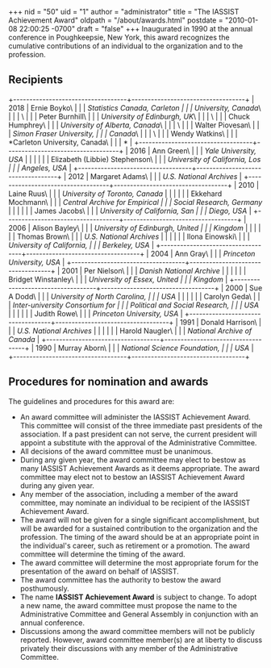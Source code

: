 +++
nid = "50"
uid = "1"
author = "administrator"
title = "The IASSIST Achievement Award"
oldpath = "/about/awards.html"
postdate = "2010-01-08 22:00:25 -0700"
draft = "false"
+++
Inaugurated in 1990 at the annual conference in Poughkeepsie, New York,
this award recognizes the cumulative contributions of an individual to
the organization and to the profession.

Recipients
----------

+-----------------------------------+-----------------------------------+
| 2018                              | Ernie Boyko\                      |
|                                   | *Statistics Canada, Carleton      |
|                                   | University, Canada*\              |
|                                   | \                                 |
|                                   | Peter Burnhill\                   |
|                                   | *University of Edinburgh, UK*\    |
|                                   | \                                 |
|                                   | Chuck Humphrey\                   |
|                                   | *University of Alberta, Canada*\  |
|                                   | \                                 |
|                                   | Walter Piovesan\                  |
|                                   | *Simon Fraser University,         |
|                                   | Canada*\                          |
|                                   | \                                 |
|                                   | Wendy Watkins\                    |
|                                   | *Carleton University, Canada\     |
|                                   | *                                 |
+-----------------------------------+-----------------------------------+
| 2016                              | Ann Green\                        |
|                                   | *Yale University, USA*            |
|                                   |                                   |
|                                   | Elizabeth (Libbie) Stephenson\    |
|                                   | *University of California, Los    |
|                                   | Angeles, USA*                     |
+-----------------------------------+-----------------------------------+
| 2012                              | Margaret Adams\                   |
|                                   | *U.S. National Archives*          |
+-----------------------------------+-----------------------------------+
| 2010                              | Laine Ruus\                       |
|                                   | *University of Toronto, Canada*   |
|                                   |                                   |
|                                   | Ekkehard Mochmann\                |
|                                   | *Central Archive for Empirical    |
|                                   | Social Research, Germany*         |
|                                   |                                   |
|                                   | James Jacobs\                     |
|                                   | *University of California, San    |
|                                   | Diego, USA*                       |
+-----------------------------------+-----------------------------------+
| 2006                              | Alison Bayley\                    |
|                                   | *University of Edinburgh, United  |
|                                   | Kingdom*                          |
|                                   |                                   |
|                                   | Thomas Brown\                     |
|                                   | *U.S. National Archives*          |
|                                   |                                   |
|                                   | Ilona Einowski\                   |
|                                   | *University of California,        |
|                                   | Berkeley, USA*                    |
+-----------------------------------+-----------------------------------+
| 2004                              | Ann Gray\                         |
|                                   | *Princeton University, USA*       |
+-----------------------------------+-----------------------------------+
| 2001                              | Per Nielson\                      |
|                                   | *Danish National Archive*         |
|                                   |                                   |
|                                   | Bridget Winstanley\               |
|                                   | *University of Essex, United      |
|                                   | Kingdom*                          |
+-----------------------------------+-----------------------------------+
| 2000                              | Sue A Dodd\                       |
|                                   | *University of North Carolina,    |
|                                   | USA*                              |
|                                   |                                   |
|                                   | Carolyn Geda\                     |
|                                   | *Inter-university Consortium for  |
|                                   | Political and Social Research,    |
|                                   | USA*                              |
|                                   |                                   |
|                                   | Judith Rowe\                      |
|                                   | *Princeton University, USA*       |
+-----------------------------------+-----------------------------------+
| 1991                              | Donald Harrison\                  |
|                                   | *U.S. National Archives*          |
|                                   |                                   |
|                                   | Harold Naugler\                   |
|                                   | *National Archive of Canada*      |
+-----------------------------------+-----------------------------------+
| 1990                              | Murray Aborn\                     |
|                                   | *National Science Foundation,     |
|                                   | USA*                              |
+-----------------------------------+-----------------------------------+

Procedures for nomination and awards
------------------------------------

The guidelines and procedures for this award are:

-   An award committee will administer the IASSIST Achievement Award.
    This committee will consist of the three immediate past presidents
    of the association. If a past president can not serve, the current
    president will appoint a substitute with the approval of the
    Administrative Committee.
-   All decisions of the award committee must be unanimous.
-   During any given year, the award committee may elect to bestow as
    many IASSIST Achievement Awards as it deems appropriate. The award
    committee may elect not to bestow an IASSIST Achievement Award
    during any given year.
-   Any member of the association, including a member of the award
    committee, may nominate an individual to be recipient of the IASSIST
    Achievement Award.
-   The award will not be given for a single significant accomplishment,
    but will be awarded for a sustained contribution to the organization
    and the profession. The timing of the award should be at an
    appropriate point in the individual\'s career, such as retirement or
    a promotion. The award committee will determine the timing of the
    award.
-   The award committee will determine the most appropriate forum for
    the presentation of the award on behalf of IASSIST.
-   The award committee has the authority to bestow the award
    posthumously.
-   The name **IASSIST Achievement Award** is subject to change. To
    adopt a new name, the award committee must propose the name to the
    Administrative Committee and General Assembly in conjunction with an
    annual conference.
-   Discussions among the award committee members will not be publicly
    reported. However, award committee member(s) are at liberty to
    discuss privately their discussions with any member of the
    Administrative Committee.

﻿
